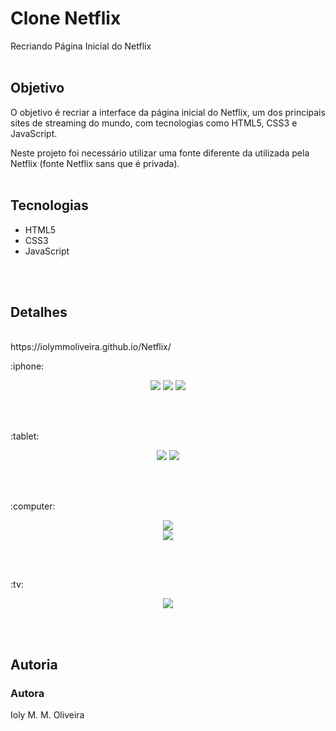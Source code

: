 #  Clone Netflix
Recriando Página Inicial do Netflix
</br>
</br>

## Objetivo
O objetivo é recriar a interface da página inicial do Netflix, um dos principais sites de streaming do mundo, com tecnologias como HTML5, CSS3 e JavaScript.
</br>

Neste projeto foi necessário utilizar uma fonte diferente da utilizada pela Netflix (fonte Netflix sans que é privada).
</br>
</br>

## Tecnologias
 - HTML5
 - CSS3
 - JavaScript
</br>
</br>

## Detalhes
</br>
https://iolymmoliveira.github.io/Netflix/
</br>
<p></p>
<p>:iphone:</p>
<p align= "center">
  <img src="assets/imgs/mobile_01.gif">
  <img src="assets/imgs/mobile_03.gif">
  <img src="assets/videos/mobile.gif">
</p>
</br>
</br>

<p>:tablet:</p>
<p align= "center">
  <img src="assets/videos/tablet.gif">
  <img src="assets/imgs/galaxy_fold.gif">
</p>
</br>
</br>

<p>:computer:</p>
<p align= "center">
  <img src="assets/imgs/desktop.gif">
  </br>
  <img src="assets/videos/desktop.gif">
</p>
</br>
</br>

<p>:tv:</p>
<p align= "center">
  <img src="assets/imgs/tv.gif">
</p>
</br>
</br>

## Autoria
### Autora
Ioly M. M. Oliveira
